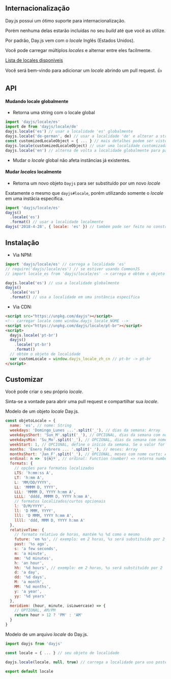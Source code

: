## Internacionalização

Day.js possui um ótimo suporte para internacionalização.

Porém nenhuma delas estarão incluídas no seu _build_ até que você as utilize.

Por padrão, Day.js vem com o _locale_ Inglês (Estados Unidos).

Você pode carregar múltiplos _locales_ e alternar entre eles facilmente.

[Lista de locales disponíveis](../../src/locale)

Você será bem-vindo para adicionar um _locale_ abrindo um pull request. :+1:

## API

#### Mudando locale globalmente

- Retorna uma string com o locale global

```js
import 'dayjs/locale/es'
import de from 'dayjs/locale/de'
dayjs.locale('es') // usar a localidade 'es' globalmente
dayjs.locale('de-german', de) // usar a localidade 'de' e alterar a string padrão
const customizedLocaleObject = { ... } // mais detalhes podem ser vistos na sessão de customização abaixo
dayjs.locale(customizedLocaleObject) // usar uma localidade customizada
dayjs.locale('en') // alterna de volta a localidade globalmente para padrão em inglês
```

- Mudar o _locale_ global não afeta instâncias já existentes.

#### Mudar _locales_ localmente

- Retorna um novo objeto `Dayjs` para ser substituído por um novo _locale_

Exatamente o mesmo que `dayjs#locale`, porém utilizando somente o _locale_ em uma instâcia específica.

```js
import 'dayjs/locale/es'
dayjs()
  .locale('es')
  .format() // usar a localidade localmente
dayjs('2018-4-28', { locale: 'es' }) // também pode ser feito no construtor
```

## Instalação

- Via NPM:

```javascript
import 'dayjs/locale/es' // carrega a localidade 'es'
// require('dayjs/locale/es') // se estiver usando CommonJS
// import locale_es from 'dayjs/locale/es' -> carrega e obtém o objeto de localidade locale_es

dayjs.locale('es') // usa a localidade globalmente
dayjs()
  .locale('es')
  .format() // usa a localidade em uma instância específica
```

- Via CDN:

```html
<script src="https://unpkg.com/dayjs"></script>
<!-- carregar locale como window.dayjs_locale_NOME -->
<script src="https://unpkg.com/dayjs/locale/pt-br"></script>
<script>
  dayjs.locale('pt-br')
  dayjs()
    .locale('pt-br')
    .format()
  // obtém o objeto de localidade
  var customLocale = window.dayjs_locale_zh_cn // pt-br -> pt-br
</script>
```

## Customizar

Você pode criar o seu próprio _locale_.

Sinta-se a vontade para abrir uma pull request e compartilhar sua _locale_.

Modelo de um objeto _locale_ Day.js.

```javascript
const objetoLocale = {
  name: 'es', // nome: String
  weekdays: 'Domingo_Lunes ...'.split('_'), // dias da semana: Array
  weekdaysShort: 'Sun_M'.split('_'), // OPCIONAL, dias da semana com nome curto: Array, utiliza as três primeiras letras se nenhuma for especificada
  weekdaysMin: 'Su_Mo'.split('_'), // OPCIONAL, dias da semana com nome mínimo: Array, utiliza as duas primeiras letras se nenhuma for especificada
  weekStart: 1, // OPCIONAL, define o início da semana. Se o valor for 1, Segunda-feira será o início da semana ao invés de Domingo。
  months: 'Enero_Febrero ... '.split('_'), // meses: Array
  monthsShort: 'Jan_F'.split('_'), // OPCIONAL, meses com nome curto: Array, utiliza as três primeiras letras se nenhuma for especificada
  ordinal: n => `${n}º`, // ordinal: Function (number) => retorna number + saída
  formats: {
    // opções para formatos localizados
    LTS: 'h:mm:ss A',
    LT: 'h:mm A',
    L: 'MM/DD/YYYY',
    LL: 'MMMM D, YYYY',
    LLL: 'MMMM D, YYYY h:mm A',
    LLLL: 'dddd, MMMM D, YYYY h:mm A',
    // formatos localizados/curtos opcionais
    l: 'D/M/YYYY',
    ll: 'D MMM, YYYY',
    lll: 'D MMM, YYYY h:mm A',
    llll: 'ddd, MMM D, YYYY h:mm A'
  },
  relativeTime: {
    // formato relativo de horas, mantém %s %d como o mesmo
    future: 'em %s', // exemplo: em 2 horas, %s será substituído por 2 horas
    past: '%s ago',
    s: 'a few seconds',
    m: 'a minute',
    mm: '%d minutes',
    h: 'an hour',
    hh: '%d hours', // exemplo: em 2 horas, %s será substituído por 2
    d: 'a day',
    dd: '%d days',
    M: 'a month',
    MM: '%d months',
    y: 'a year',
    yy: '%d years'
  },
  meridiem: (hour, minute, isLowercase) => {
    // OPTIONAL, AM/PM
    return hour > 12 ? 'PM' : 'AM'
  }
}
```

Modelo de um arquivo _locale_ do Day.js.

```javascript
import dayjs from 'dayjs'

const locale = { ... } // seu objeto de localidade

dayjs.locale(locale, null, true) // carrega a localidade para uso posterior

export default locale
```
